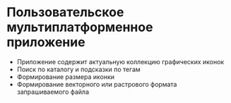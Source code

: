 # Пользовательское мультиплатформенное приложение 

- Приложение содержит актуальную коллекцию графических иконок
- Поиск по каталогу и подсказки по тегам
- Формирование размера иконки
- Формирование векторного или растрового формата запрашиваемого файла